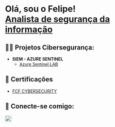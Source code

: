 <h1>Olá, sou o Felipe! <br/><a href="https://www.linkedin.com/in/joshmadakor/">Analista de segurança da informação</a></h1>

<h2>👨‍💻 Projetos Cibersegurança:</h2>

- <b>SIEM - AZURE SENTINEL</b>
  - [Azure Sentinel LAB](https://github.com/FelipePassosCyber/AzureSentinel-SIEM-LAB)

<h2>📝 Certificações</h2>

- [FCF CYBERSECURITY](https://imgur.com/a/fupjArz)

<h2> 🤳 Conecte-se comigo:</h2>

[<img align="left" alt="Felipe Garcia | LinkedIn" width="22px" src="https://cdn.jsdelivr.net/npm/simple-icons@v3/icons/linkedin.svg" />][linkedin]

[linkedin]: https://www.linkedin.com/in/felipe-garcia03/

<!--
**joshmadakor1/joshmadakor1** is a ✨ _special_ ✨ repository because its `README.md` (this file) appears on your GitHub profile.

Here are some ideas to get you started:

- 🔭 I’m currently working on ...
- 🌱 I’m currently learning ...
- 👯 I’m looking to collaborate on ...
- 🤔 I’m looking for help with ...
- 💬 Ask me about ...
- 📫 How to reach me: ...
- 😄 Pronouns: ...
- ⚡ Fun fact: ...
-->

